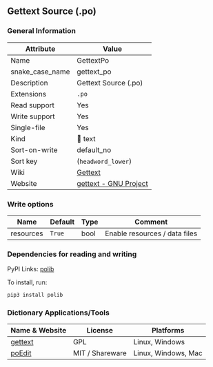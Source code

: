 ## Gettext Source (.po)

### General Information

| Attribute       | Value                                                         |
| --------------- | ------------------------------------------------------------- |
| Name            | GettextPo                                                     |
| snake_case_name | gettext_po                                                    |
| Description     | Gettext Source (.po)                                          |
| Extensions      | `.po`                                                         |
| Read support    | Yes                                                           |
| Write support   | Yes                                                           |
| Single-file     | Yes                                                           |
| Kind            | 📝 text                                                        |
| Sort-on-write   | default_no                                                    |
| Sort key        | (`headword_lower`)                                            |
| Wiki            | [Gettext](https://en.wikipedia.org/wiki/Gettext)              |
| Website         | [gettext - GNU Project](https://www.gnu.org/software/gettext) |

### Write options

| Name      | Default | Type | Comment                       |
| --------- | ------- | ---- | ----------------------------- |
| resources | `True`  | bool | Enable resources / data files |

### Dependencies for reading and writing

PyPI Links: [polib](https://pypi.org/project/polib)

To install, run:

```sh
pip3 install polib
```

### Dictionary Applications/Tools

| Name & Website                                   | License         | Platforms           |
| ------------------------------------------------ | --------------- | ------------------- |
| [gettext](https://www.gnu.org/software/gettext/) | GPL             | Linux, Windows      |
| [poEdit](https://github.com/vslavik/poedit)      | MIT / Shareware | Linux, Windows, Mac |
